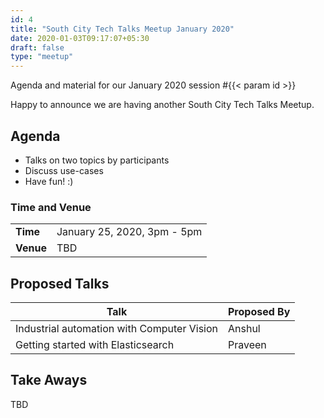 ```yaml
---
id: 4
title: "South City Tech Talks Meetup January 2020"
date: 2020-01-03T09:17:07+05:30
draft: false
type: "meetup"
---
```


Agenda and material for our January 2020 session #{{< param id >}}

Happy to announce we are having another South City Tech Talks Meetup.

<!--more-->

## Agenda

* Talks on two topics by participants
* Discuss use-cases
* Have fun! :)

### Time and Venue

|           |                             |
| --------- | --------------------------- |
| **Time**  | January 25, 2020, 3pm - 5pm |
| **Venue** | TBD                         |

## Proposed Talks

| Talk                                       | Proposed By |
| ------------------------------------------ | ----------- |
| Industrial automation with Computer Vision | Anshul      |
| Getting started with Elasticsearch         | Praveen     |

## Take Aways

TBD
